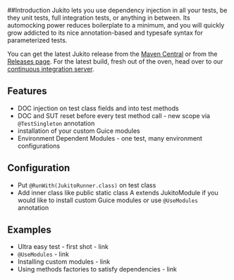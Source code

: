 ##Introduction
Jukito lets you use dependency injection in all your tests, be they unit tests, full integration tests, or anything in between. Its automocking power reduces boilerplate to a minimum, and you will quickly grow addicted to its nice annotation-based and typesafe syntax for parameterized tests.

You can get the latest Jukito release from the [Maven Central](https://code.google.com/p/jukito/wiki/MavenRepository) or from the [Releases page](https://github.com/ArcBees/Jukito/releases). For the latest build, fresh out of the oven, head over to our [continuous integration server](http://teamcity.codebetter.com/project.html?projectId=project103).

## Features
* DOC injection on test class fields and into test methods
* DOC and SUT reset before every test method call - new scope via `@TestSingleton` annotation
* installation of your custom Guice modules
* Environment Dependent Modules - one test, many environment configurations

## Configuration
* Put `@RunWith(JukitoRunner.class)` on test class
* Add inner class like  public static class A extends JukitoModule if you would like to install custom Guice modules or use `@UseModules` annotation

## Examples
* Ultra easy test - first shot - link
* `@UseModules` - link
* Installing custom modules - link
* Using methods factories to satisfy dependencies - link
